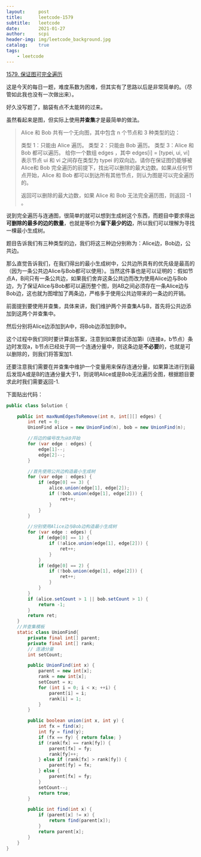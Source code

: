 ```yaml
---
layout:     post
title:      leetcode-1579
subtitle:   leetcode
date:       2021-01-27
author:     scpi
header-img: img/leetcode_background.jpg
catalog:    true
tags:
    - leetcode
---
```




[1579. 保证图可完全遍历](https://leetcode-cn.com/problems/remove-max-number-of-edges-to-keep-graph-fully-traversable/)

这是今天的每日一题，难度系数为困难，但其实有了思路以后是非常简单的。（尽管如此我也没有一次做出来）。

好久没写题了，脑袋有点不太能转的过来。

虽然看起来是图，但实际上使用**并查集**才是最简单的做法。

> Alice 和 Bob 共有一个无向图，其中包含 n 个节点和 3  种类型的边：
>
> 类型 1：只能由 Alice 遍历。
> 类型 2：只能由 Bob 遍历。
> 类型 3：Alice 和 Bob 都可以遍历。
> 给你一个数组 edges ，其中 edges[i] = [typei, ui, vi] 表示节点 ui 和 vi 之间存在类型为 typei 的双向边。请你在保证图仍能够被 Alice和 Bob 完全遍历的前提下，找出可以删除的最大边数。如果从任何节点开始，Alice 和 Bob 都可以到达所有其他节点，则认为图是可以完全遍历的。
>
> 返回可以删除的最大边数，如果 Alice 和 Bob 无法完全遍历图，则返回 -1 。

说到完全遍历与连通图，很简单的就可以想到生成树这个东西，而题目中要求得出**可删除的最多的边的数量**，也就是等价为**留下最少的边**，所以我们可以理解为寻找一棵最小生成树。

题目告诉我们有三种类型的边，我们将这三种边分别称为：Alice边，Bob边，公共边。

那么直觉告诉我们，在我们得出的最小生成树中，公共边所具有的优先级是最高的（因为一条公共边Alice与Bob都可以使用）。当然这件事也是可以证明的：假如节点A，B间只有一条公共边，如果我们舍弃这条公共边而改为使用Alice边与Bob边，为了保证Alice与Bob都可以遍历整个图，则AB之间必须存在一条Alice边与Bob边，这也就为图增加了两条边，严格多于使用公共边带来的一条边的开销。

前面提到要使用并查集，具体来讲，我们维护两个并查集A与B，首先将公共边添加到这两个并查集中。

然后分别将Alice边添加到A中，将Bob边添加到B中。

这个过程中我们同时要计算出答案，注意到如果尝试添加第i（i连接a，b节点）条边时发现a，b节点已经处于同一个连通分量中，则这条边是**不必要**的，也就是可以删除的，则我们将答案加1.

还要注意我们需要在并查集中维护一个变量用来保存连通分量，如果算法进行到最后发现A或是B的连通分量大于1，则说明Alice或是Bob无法遍历全图，根据题目要求此时我们需要返回-1.

下面贴出代码：

```java
public class Solution {

    public int maxNumEdgesToRemove(int n, int[][] edges) {
        int ret = 0;
        UnionFind alice = new UnionFind(n), bob = new UnionFind(n);

        //将边的编号改为从0开始
        for (var edge : edges) {
            edge[1]--;
            edge[2]--;
        }

        //首先使用公共边构造最小生成树
        for (var edge : edges) {
            if (edge[0] == 3) {
                alice.union(edge[1], edge[2]);
                if (!bob.union(edge[1], edge[2])) {
                    ret++;
                }
            }
        }

        //分别使用Alice边与Bob边构造最小生成树
        for (var edge : edges) {
            if (edge[0] == 1) {
                if (!alice.union(edge[1], edge[2])) {
                    ret++;
                }
            }
            if (edge[0] == 2) {
                if (!bob.union(edge[1], edge[2])) {
                    ret++;
                }
            }
        }
        if (alice.setCount > 1 || bob.setCount > 1) {
            return -1;
        }
        return ret;
    }
    //并查集模板
    static class UnionFind{
        private final int[] parent;
        private final int[] rank;
        // 连通分量
        int setCount;

        public UnionFind(int x) {
            parent = new int[x];
            rank = new int[x];
            setCount = x;
            for (int i = 0; i < x; ++i) {
                parent[i] = i;
                rank[i] = 1;
            }
        }

        public boolean union(int x, int y) {
            int fx = find(x);
            int fy = find(y);
            if (fx == fy) { return false; }
            if (rank[fx] == rank[fy]) {
                parent[fx] = fy;
                rank[fy]++;
            } else if (rank[fx] > rank[fy]) {
                parent[fy] = fx;
            } else {
                parent[fx] = fy;
            }
            setCount--;
            return true;
        }

        public int find(int x) {
            if (parent[x] != x) {
                return find(parent[x]);
            }
            return parent[x];
        }
    }
}
```



